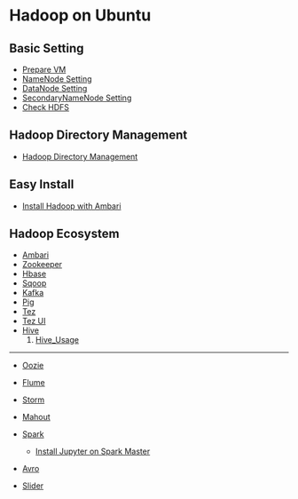 # Hadoop on Ubuntu

## Basic Setting
* [Prepare VM](https://github.com/dawkiny/Hadoop/blob/master/scripts/basic_setting/vmsetting.md)   
* [NameNode Setting](https://github.com/dawkiny/Hadoop/blob/master/scripts/basic_setting/namenode_setting.md)  
* [DataNode Setting](https://github.com/dawkiny/Hadoop/blob/master/scripts/basic_setting/datanode_setting.md)  
* [SecondaryNameNode Setting](https://github.com/dawkiny/Hadoop/blob/master/scripts/basic_setting/secondarynamenode_setting.md)  
* [Check HDFS](https://github.com/dawkiny/Hadoop/blob/master/scripts/basic_setting/check_hdfs.md)  

## Hadoop Directory Management
* [Hadoop Directory Management](https://github.com/dawkiny/Hadoop/blob/master/scripts/hadoop_ecosystem/manage_dir.md)  

## Easy Install
* [Install Hadoop with Ambari](https://github.com/pydemia/Hadoop/blob/master/scripts/easyinstall.md#easyinstall)


## Hadoop Ecosystem
* [Ambari](https://github.com/dawkiny/Hadoop/blob/master/scripts/hadoop_ecosystem/ambari.md)  
* [Zookeeper](https://github.com/dawkiny/Hadoop/blob/master/scripts/hadoop_ecosystem/zookeeper.md)  
* [Hbase](https://github.com/dawkiny/Hadoop/blob/master/scripts/hadoop_ecosystem/hbase.md)  
* [Sqoop](https://github.com/dawkiny/Hadoop/blob/master/scripts/hadoop_ecosystem/sqoop.md)  
* [Kafka](https://github.com/dawkiny/Hadoop/blob/master/scripts/hadoop_ecosystem/kafka.md)  
* [Pig](https://github.com/dawkiny/Hadoop/blob/master/scripts/hadoop_ecosystem/pig.md)  
* [Tez](https://github.com/dawkiny/Hadoop/blob/master/scripts/hadoop_ecosystem/tez.md)  
* [Tez UI](https://github.com/dawkiny/Hadoop/blob/master/scripts/hadoop_ecosystem/tez_ui.md)  
* [Hive](https://github.com/dawkiny/Hadoop/blob/master/scripts/hadoop_ecosystem/hive.md)  
  1. [Hive_Usage](https://github.com/dawkiny/Hadoop/blob/master/scripts/hadoop_ecosystem/hive_usage.md)  

---
* [Oozie](https://github.com/dawkiny/Hadoop/blob/master/scripts/hadoop_ecosystem/oozie.md)  
* [Flume](https://github.com/dawkiny/Hadoop/blob/master/scripts/hadoop_ecosystem/flume.md)  
* [Storm](https://github.com/dawkiny/Hadoop/blob/master/scripts/hadoop_ecosystem/storm.md)  
* [Mahout](https://github.com/dawkiny/Hadoop/blob/master/scripts/hadoop_ecosystem/mahout.md)  
* [Spark](https://github.com/dawkiny/Hadoop/blob/master/scripts/hadoop_ecosystem/spark.md)  
  * [Install Jupyter on Spark Master]()


* [Avro](https://github.com/dawkiny/Hadoop/blob/master/scripts/hadoop_ecosystem/avro.md)  
* [Slider](https://github.com/dawkiny/Hadoop/blob/master/scripts/hadoop_ecosystem/slider.md) 
